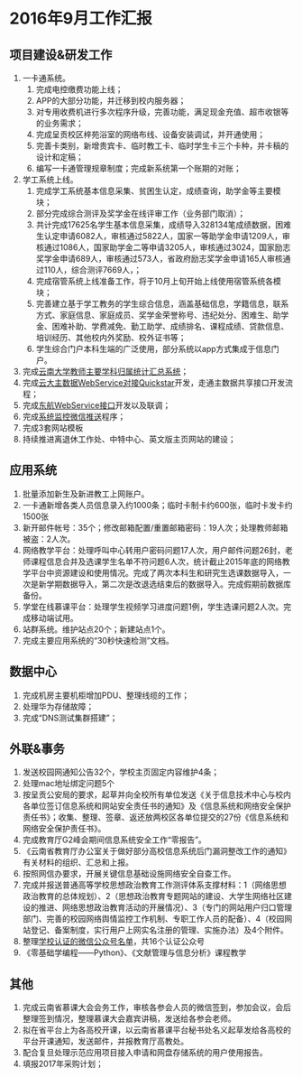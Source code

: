 # 2016年9月工作汇报

## 项目建设&研发工作


1. 一卡通系统。
	1. 完成电控缴费功能上线；
	2. APP的大部分功能，并迁移到校内服务器；
	3. 对专用收费机进行多次程序升级，完善功能，满足现金充值、超市收银等的业务需求；
	4. 完成呈贡校区梓苑浴室的网络布线、设备安装调试，并开通使用；
	5. 完善卡类别，新增贵宾卡、临时教工卡、临时学生卡三个卡种，并卡稿的设计和定稿；
	6. 编写一卡通管理规章制度；完成新系统第一个账期的对账；
2. 学工系统上线。
	1. 完成学工系统基本信息采集、贫困生认定，成绩查询，助学金等主要模块；
	2. 部分完成综合测评及奖学金在线评审工作（业务部门取消）；
	3. 共计完成17625名学生基本信息采集，成绩导入328134笔成绩数据，困难生认定申请6082人，审核通过5822人，国家一等助学金申请1209人，审核通过1086人，国家助学金二等申请3205人，审核通过3024，国家励志奖学金申请689人，审核通过573人，省政府励志奖学金申请165人审核通过110人，综合测评7669人，；
	4. 完成宿管系统上线准备工作，将于10月上旬开始上线使用宿管系统各模块；
	5. 完善建立基于学工教务的学生综合信息，涵盖基础信息，学籍信息，联系方式、家庭信息、家庭成员、奖学金荣誉称号、违纪处分、困难生、助学金、困难补助、学费减免、勤工助学、成绩排名、课程成绩、贷款信息、培训经历、其他校内外奖励、校外证书等；
	6. 学生综合门户本科生端的广泛使用，部分系统以app方式集成于信息门户。
3. 完成[云南大学教师主要学科归属统计汇总系统](https://github.com/ynu/ynu_xktj)；
4. 完成[云大主数据WebService对接Quickstar](https://github.com/ynu/node_zsj_service)开发，走通主数据共享接口开发流程；
5. 完成[东航WebService接口](https://github.com/ynu/ws-validate-person-nodejs)开发以及联调；
6. 完成[系统监控微信推送](https://github.com/ynu/wxe-consul)程序；
7. 完成3套网站模板
8. 持续推进离退休工作处、中特中心、英文版主页网站的建设；



## 应用系统

1. 批量添加新生及新进教工上网账户。
2. 一卡通新增各类人员信息录入约1000条；临时卡制卡约600张，临时卡发卡约1500张
3. 新开邮件帐号：35个；修改邮箱配置/重置邮箱密码：19人次；处理教师邮箱被盗：2人次。
4. 网络教学平台：处理呼叫中心转用户密码问题17人次，用户邮件问题26封，老师课程信息合并及选课学生名单不符问题6人次，统计截止2015年底的网络教学平台中资源建设和使用情况。完成了两次本科生和研究生选课数据导入，一次是新学期数据导入，第二次是改退选结束后的数据导入。完成假期前数据库备份。
5. 学堂在线慕课平台：处理学生视频学习进度问题1例，学生选课问题2人次。完成移动端试用。
6. 站群系统。维护站点20个；新建站点1个。
7. 完成主要应用系统的“30秒快速检测”文档。

## 数据中心

1. 完成机房主要机柜增加PDU、整理线缆的工作；
2. 处理华为存储故障；
3. 完成“DNS测试集群搭建”；

## 外联&事务


1. 发送校园网通知公告32个，学校主页固定内容维护4条；
2. 处理mac地址绑定问题5个
3. 按呈贡公安局的要求，起草并向全校所有单位发送《关于信息技术中心与校内各单位签订信息系统和网站安全责任书的通知》及《信息系统和网络安全保护责任书》；收集、整理、签章、返还放两校区各单位提交的27份《信息系统和网络安全保护责任书》。
4. 完成教育厅G2峰会期间信息系统安全工作“零报告”。
5. 《云南省教育厅办公室关于做好部分高校信息系统后门漏洞整改工作的通知》有关材料的组织、汇总和上报。
6. 按照网信办要求，开展关键信息基础设施网络安全自查工作。
7. 完成并报送普通高等学校思想政治教育工作测评体系支撑材料：1（网络思想政治教育的总体规划）、2（思想政治教育专题网站的建设、大学生网络社区建设的推进、网络思想政治教育活动的开展情况）、3（专门的网站用户归口管理部门、完善的校园网络舆情监控工作机制、专职工作人员的配备）、4（校园网站登记、备案制度，实行用户上网实名注册的管理、实施办法）及4个附件。
8. 整理[学校认证的微信公众号名单](http://op.itc.ynu.edu.cn/kb/ynu-mp.html)，共16个认证公众号
9. 《零基础学编程——Python》、《文献管理与信息分析》课程教学



## 其他

1. 完成云南省慕课大会会务工作，审核各参会人员的微信签到，参加会议，会后整理签到情况，整理慕课大会嘉宾讲稿，发送给各参会老师。
2. 拟在省平台上为各高校开课，以云南省慕课平台秘书处名义起草发给各高校的平台开课通知，发送邮件，并报教育厅高教处。
3. 配合复旦处理示范应用项目接入申请和网盘存储系统的用户使用报告。
4. 填报2017年采购计划；




